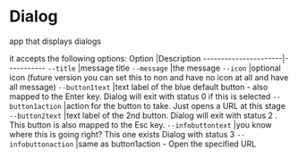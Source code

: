 # Dialog
app that displays dialogs

it accepts the following options:
Option                |Description
----------------------|-----------
`--title`             |message title
`--message`           |the message
`--icon`              |optional icon (future version you can set this to non and have no icon at all and have all message)
`--button1text`       |text label of the blue default button - also mapped to the Enter key. Dialog will exit with status 0 if this is selected
`--button1action`     |action for the button to take. Just opens a URL at this stage
`--button2text`       |text label of the 2nd button. Dialog will exit with status 2 . This button is also mapped to the Esc key.
`--infobuttontext`    |you know where this is going right? This one exists Dialog with status 3
`--infobuttonaction`  |same as button1action - Open the specified URL
